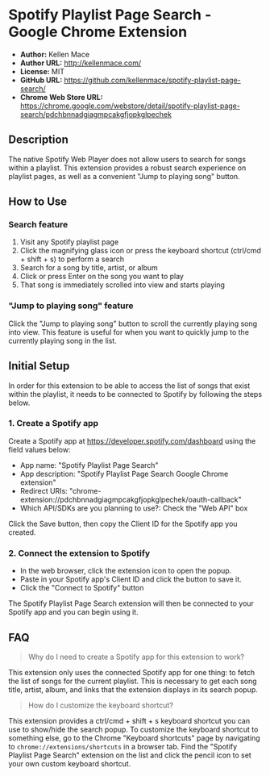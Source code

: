 # Spotify Playlist Page Search - Google Chrome Extension

- **Author:** Kellen Mace
- **Author URL:** http://kellenmace.com/
- **License:** MIT
- **GitHub URL:** https://github.com/kellenmace/spotify-playlist-page-search/
- **Chrome Web Store URL:** https://chrome.google.com/webstore/detail/spotify-playlist-page-search/pdchbnnadgiagmpcakgfjopkglpechek

## Description

The native Spotify Web Player does not allow users to search for songs within a playlist. This extension provides a robust search experience on playlist pages, as well as a convenient "Jump to playing song" button.

## How to Use

### Search feature

1. Visit any Spotify playlist page
2. Click the magnifying glass icon or press the keyboard shortcut (ctrl/cmd + shift + s) to perform a search
3. Search for a song by title, artist, or album
4. Click or press Enter on the song you want to play
5. That song is immediately scrolled into view and starts playing

### "Jump to playing song" feature

Click the "Jump to playing song" button to scroll the currently playing song into view. This feature is useful for when you want to quickly jump to the currently playing song in the list.

## Initial Setup

In order for this extension to be able to access the list of songs that exist within the playlist, it needs to be connected to Spotify by following the steps below.

### 1. Create a Spotify app

Create a Spotify app at https://developer.spotify.com/dashboard using the field values below:

- App name: "Spotify Playlist Page Search"
- App description: "Spotify Playlist Page Search Google Chrome extension"
- Redirect URIs: "chrome-extension://pdchbnnadgiagmpcakgfjopkglpechek/oauth-callback"
- Which API/SDKs are you planning to use?: Check the "Web API" box

Click the Save button, then copy the Client ID for the Spotify app you created.

### 2. Connect the extension to Spotify

- In the web browser, click the extension icon to open the popup.
- Paste in your Spotify app's Client ID and click the button to save it.
- Click the "Connect to Spotify" button

The Spotify Playlist Page Search extension will then be connected to your Spotify app and you can begin using it.

## FAQ

> Why do I need to create a Spotify app for this extension to work?

This extension only uses the connected Spotify app for one thing: to fetch the list of songs for the current playlist. This is necessary to get each song title, artist, album, and links that the extension displays in its search popup.

> How do I customize the keyboard shortcut?

This extension provides a ctrl/cmd + shift + s keyboard shortcut you can use to show/hide the search popup. To customize the keyboard shortcut to something else, go to the Chrome "Keyboard shortcuts" page by navigating to `chrome://extensions/shortcuts` in a browser tab. Find the "Spotify Playlist Page Search" extension on the list and click the pencil icon to set your own custom keyboard shortcut.
